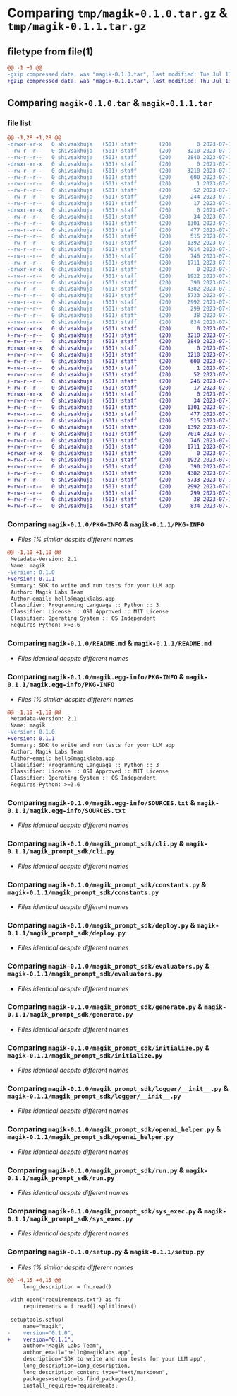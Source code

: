 # Comparing `tmp/magik-0.1.0.tar.gz` & `tmp/magik-0.1.1.tar.gz`

## filetype from file(1)

```diff
@@ -1 +1 @@
-gzip compressed data, was "magik-0.1.0.tar", last modified: Tue Jul 11 16:07:28 2023, max compression
+gzip compressed data, was "magik-0.1.1.tar", last modified: Thu Jul 13 00:34:40 2023, max compression
```

## Comparing `magik-0.1.0.tar` & `magik-0.1.1.tar`

### file list

```diff
@@ -1,28 +1,28 @@
-drwxr-xr-x   0 shivsakhuja   (501) staff       (20)        0 2023-07-11 16:07:28.830141 magik-0.1.0/
--rw-r--r--   0 shivsakhuja   (501) staff       (20)     3210 2023-07-11 16:07:28.829923 magik-0.1.0/PKG-INFO
--rw-r--r--   0 shivsakhuja   (501) staff       (20)     2840 2023-07-11 14:25:41.000000 magik-0.1.0/README.md
-drwxr-xr-x   0 shivsakhuja   (501) staff       (20)        0 2023-07-11 16:07:28.825164 magik-0.1.0/magik.egg-info/
--rw-r--r--   0 shivsakhuja   (501) staff       (20)     3210 2023-07-11 16:07:28.000000 magik-0.1.0/magik.egg-info/PKG-INFO
--rw-r--r--   0 shivsakhuja   (501) staff       (20)      600 2023-07-11 16:07:28.000000 magik-0.1.0/magik.egg-info/SOURCES.txt
--rw-r--r--   0 shivsakhuja   (501) staff       (20)        1 2023-07-11 16:07:28.000000 magik-0.1.0/magik.egg-info/dependency_links.txt
--rw-r--r--   0 shivsakhuja   (501) staff       (20)       52 2023-07-11 16:07:28.000000 magik-0.1.0/magik.egg-info/entry_points.txt
--rw-r--r--   0 shivsakhuja   (501) staff       (20)      244 2023-07-11 16:07:28.000000 magik-0.1.0/magik.egg-info/requires.txt
--rw-r--r--   0 shivsakhuja   (501) staff       (20)       17 2023-07-11 16:07:28.000000 magik-0.1.0/magik.egg-info/top_level.txt
-drwxr-xr-x   0 shivsakhuja   (501) staff       (20)        0 2023-07-11 16:07:28.829060 magik-0.1.0/magik_prompt_sdk/
--rw-r--r--   0 shivsakhuja   (501) staff       (20)       34 2023-07-11 15:55:34.000000 magik-0.1.0/magik_prompt_sdk/__init__.py
--rw-r--r--   0 shivsakhuja   (501) staff       (20)     1301 2023-07-11 14:06:10.000000 magik-0.1.0/magik_prompt_sdk/cli.py
--rw-r--r--   0 shivsakhuja   (501) staff       (20)      477 2023-07-11 13:50:13.000000 magik-0.1.0/magik_prompt_sdk/config.py
--rw-r--r--   0 shivsakhuja   (501) staff       (20)      515 2023-07-11 13:26:16.000000 magik-0.1.0/magik_prompt_sdk/constants.py
--rw-r--r--   0 shivsakhuja   (501) staff       (20)     1392 2023-07-11 13:46:49.000000 magik-0.1.0/magik_prompt_sdk/deploy.py
--rw-r--r--   0 shivsakhuja   (501) staff       (20)     7014 2023-07-11 15:55:38.000000 magik-0.1.0/magik_prompt_sdk/evaluators.py
--rw-r--r--   0 shivsakhuja   (501) staff       (20)      746 2023-07-08 22:47:12.000000 magik-0.1.0/magik_prompt_sdk/generate.py
--rw-r--r--   0 shivsakhuja   (501) staff       (20)     1711 2023-07-08 22:46:41.000000 magik-0.1.0/magik_prompt_sdk/initialize.py
-drwxr-xr-x   0 shivsakhuja   (501) staff       (20)        0 2023-07-11 16:07:28.829337 magik-0.1.0/magik_prompt_sdk/logger/
--rw-r--r--   0 shivsakhuja   (501) staff       (20)     1922 2023-07-06 18:14:00.000000 magik-0.1.0/magik_prompt_sdk/logger/__init__.py
--rw-r--r--   0 shivsakhuja   (501) staff       (20)      390 2023-07-08 20:18:24.000000 magik-0.1.0/magik_prompt_sdk/matchers.py
--rw-r--r--   0 shivsakhuja   (501) staff       (20)     4382 2023-07-11 15:55:33.000000 magik-0.1.0/magik_prompt_sdk/openai_helper.py
--rw-r--r--   0 shivsakhuja   (501) staff       (20)     5733 2023-07-11 15:55:39.000000 magik-0.1.0/magik_prompt_sdk/run.py
--rw-r--r--   0 shivsakhuja   (501) staff       (20)     2992 2023-07-08 22:49:32.000000 magik-0.1.0/magik_prompt_sdk/sys_exec.py
--rw-r--r--   0 shivsakhuja   (501) staff       (20)      299 2023-07-06 16:24:21.000000 magik-0.1.0/magik_prompt_sdk/utils.py
--rw-r--r--   0 shivsakhuja   (501) staff       (20)       38 2023-07-11 16:07:28.830207 magik-0.1.0/setup.cfg
--rw-r--r--   0 shivsakhuja   (501) staff       (20)      834 2023-07-11 16:06:41.000000 magik-0.1.0/setup.py
+drwxr-xr-x   0 shivsakhuja   (501) staff       (20)        0 2023-07-13 00:34:40.831130 magik-0.1.1/
+-rw-r--r--   0 shivsakhuja   (501) staff       (20)     3210 2023-07-13 00:34:40.831009 magik-0.1.1/PKG-INFO
+-rw-r--r--   0 shivsakhuja   (501) staff       (20)     2840 2023-07-11 14:25:41.000000 magik-0.1.1/README.md
+drwxr-xr-x   0 shivsakhuja   (501) staff       (20)        0 2023-07-13 00:34:40.825345 magik-0.1.1/magik.egg-info/
+-rw-r--r--   0 shivsakhuja   (501) staff       (20)     3210 2023-07-13 00:34:40.000000 magik-0.1.1/magik.egg-info/PKG-INFO
+-rw-r--r--   0 shivsakhuja   (501) staff       (20)      600 2023-07-13 00:34:40.000000 magik-0.1.1/magik.egg-info/SOURCES.txt
+-rw-r--r--   0 shivsakhuja   (501) staff       (20)        1 2023-07-13 00:34:40.000000 magik-0.1.1/magik.egg-info/dependency_links.txt
+-rw-r--r--   0 shivsakhuja   (501) staff       (20)       52 2023-07-13 00:34:40.000000 magik-0.1.1/magik.egg-info/entry_points.txt
+-rw-r--r--   0 shivsakhuja   (501) staff       (20)      246 2023-07-13 00:34:40.000000 magik-0.1.1/magik.egg-info/requires.txt
+-rw-r--r--   0 shivsakhuja   (501) staff       (20)       17 2023-07-13 00:34:40.000000 magik-0.1.1/magik.egg-info/top_level.txt
+drwxr-xr-x   0 shivsakhuja   (501) staff       (20)        0 2023-07-13 00:34:40.830525 magik-0.1.1/magik_prompt_sdk/
+-rw-r--r--   0 shivsakhuja   (501) staff       (20)       34 2023-07-11 15:55:34.000000 magik-0.1.1/magik_prompt_sdk/__init__.py
+-rw-r--r--   0 shivsakhuja   (501) staff       (20)     1301 2023-07-11 14:06:10.000000 magik-0.1.1/magik_prompt_sdk/cli.py
+-rw-r--r--   0 shivsakhuja   (501) staff       (20)      477 2023-07-11 13:50:13.000000 magik-0.1.1/magik_prompt_sdk/config.py
+-rw-r--r--   0 shivsakhuja   (501) staff       (20)      515 2023-07-11 13:26:16.000000 magik-0.1.1/magik_prompt_sdk/constants.py
+-rw-r--r--   0 shivsakhuja   (501) staff       (20)     1392 2023-07-11 13:46:49.000000 magik-0.1.1/magik_prompt_sdk/deploy.py
+-rw-r--r--   0 shivsakhuja   (501) staff       (20)     7014 2023-07-11 15:55:38.000000 magik-0.1.1/magik_prompt_sdk/evaluators.py
+-rw-r--r--   0 shivsakhuja   (501) staff       (20)      746 2023-07-08 22:47:12.000000 magik-0.1.1/magik_prompt_sdk/generate.py
+-rw-r--r--   0 shivsakhuja   (501) staff       (20)     1711 2023-07-08 22:46:41.000000 magik-0.1.1/magik_prompt_sdk/initialize.py
+drwxr-xr-x   0 shivsakhuja   (501) staff       (20)        0 2023-07-13 00:34:40.830735 magik-0.1.1/magik_prompt_sdk/logger/
+-rw-r--r--   0 shivsakhuja   (501) staff       (20)     1922 2023-07-06 18:14:00.000000 magik-0.1.1/magik_prompt_sdk/logger/__init__.py
+-rw-r--r--   0 shivsakhuja   (501) staff       (20)      390 2023-07-08 20:18:24.000000 magik-0.1.1/magik_prompt_sdk/matchers.py
+-rw-r--r--   0 shivsakhuja   (501) staff       (20)     4382 2023-07-13 00:02:48.000000 magik-0.1.1/magik_prompt_sdk/openai_helper.py
+-rw-r--r--   0 shivsakhuja   (501) staff       (20)     5733 2023-07-11 15:55:39.000000 magik-0.1.1/magik_prompt_sdk/run.py
+-rw-r--r--   0 shivsakhuja   (501) staff       (20)     2992 2023-07-08 22:49:32.000000 magik-0.1.1/magik_prompt_sdk/sys_exec.py
+-rw-r--r--   0 shivsakhuja   (501) staff       (20)      299 2023-07-06 16:24:21.000000 magik-0.1.1/magik_prompt_sdk/utils.py
+-rw-r--r--   0 shivsakhuja   (501) staff       (20)       38 2023-07-13 00:34:40.831162 magik-0.1.1/setup.cfg
+-rw-r--r--   0 shivsakhuja   (501) staff       (20)      834 2023-07-13 00:32:47.000000 magik-0.1.1/setup.py
```

### Comparing `magik-0.1.0/PKG-INFO` & `magik-0.1.1/PKG-INFO`

 * *Files 1% similar despite different names*

```diff
@@ -1,10 +1,10 @@
 Metadata-Version: 2.1
 Name: magik
-Version: 0.1.0
+Version: 0.1.1
 Summary: SDK to write and run tests for your LLM app
 Author: Magik Labs Team
 Author-email: hello@magiklabs.app
 Classifier: Programming Language :: Python :: 3
 Classifier: License :: OSI Approved :: MIT License
 Classifier: Operating System :: OS Independent
 Requires-Python: >=3.6
```

### Comparing `magik-0.1.0/README.md` & `magik-0.1.1/README.md`

 * *Files identical despite different names*

### Comparing `magik-0.1.0/magik.egg-info/PKG-INFO` & `magik-0.1.1/magik.egg-info/PKG-INFO`

 * *Files 1% similar despite different names*

```diff
@@ -1,10 +1,10 @@
 Metadata-Version: 2.1
 Name: magik
-Version: 0.1.0
+Version: 0.1.1
 Summary: SDK to write and run tests for your LLM app
 Author: Magik Labs Team
 Author-email: hello@magiklabs.app
 Classifier: Programming Language :: Python :: 3
 Classifier: License :: OSI Approved :: MIT License
 Classifier: Operating System :: OS Independent
 Requires-Python: >=3.6
```

### Comparing `magik-0.1.0/magik.egg-info/SOURCES.txt` & `magik-0.1.1/magik.egg-info/SOURCES.txt`

 * *Files identical despite different names*

### Comparing `magik-0.1.0/magik_prompt_sdk/cli.py` & `magik-0.1.1/magik_prompt_sdk/cli.py`

 * *Files identical despite different names*

### Comparing `magik-0.1.0/magik_prompt_sdk/constants.py` & `magik-0.1.1/magik_prompt_sdk/constants.py`

 * *Files identical despite different names*

### Comparing `magik-0.1.0/magik_prompt_sdk/deploy.py` & `magik-0.1.1/magik_prompt_sdk/deploy.py`

 * *Files identical despite different names*

### Comparing `magik-0.1.0/magik_prompt_sdk/evaluators.py` & `magik-0.1.1/magik_prompt_sdk/evaluators.py`

 * *Files identical despite different names*

### Comparing `magik-0.1.0/magik_prompt_sdk/generate.py` & `magik-0.1.1/magik_prompt_sdk/generate.py`

 * *Files identical despite different names*

### Comparing `magik-0.1.0/magik_prompt_sdk/initialize.py` & `magik-0.1.1/magik_prompt_sdk/initialize.py`

 * *Files identical despite different names*

### Comparing `magik-0.1.0/magik_prompt_sdk/logger/__init__.py` & `magik-0.1.1/magik_prompt_sdk/logger/__init__.py`

 * *Files identical despite different names*

### Comparing `magik-0.1.0/magik_prompt_sdk/openai_helper.py` & `magik-0.1.1/magik_prompt_sdk/openai_helper.py`

 * *Files identical despite different names*

### Comparing `magik-0.1.0/magik_prompt_sdk/run.py` & `magik-0.1.1/magik_prompt_sdk/run.py`

 * *Files identical despite different names*

### Comparing `magik-0.1.0/magik_prompt_sdk/sys_exec.py` & `magik-0.1.1/magik_prompt_sdk/sys_exec.py`

 * *Files identical despite different names*

### Comparing `magik-0.1.0/setup.py` & `magik-0.1.1/setup.py`

 * *Files 1% similar despite different names*

```diff
@@ -4,15 +4,15 @@
     long_description = fh.read()
 
 with open("requirements.txt") as f:
     requirements = f.read().splitlines()
 
 setuptools.setup(
     name="magik",
-    version="0.1.0",
+    version="0.1.1",
     author="Magik Labs Team",
     author_email="hello@magiklabs.app",
     description="SDK to write and run tests for your LLM app",
     long_description=long_description,
     long_description_content_type="text/markdown",
     packages=setuptools.find_packages(),
     install_requires=requirements,
```


